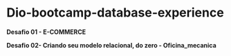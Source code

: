 # Dio-bootcamp-database-experience


**Desafio 01 - E-COMMERCE**





**Desafio 02- Criando seu modelo relacional, do zero - Oficina_mecanica**
